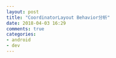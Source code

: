 ```yaml
---
layout: post
title: "CoordinatorLayout Behavior分析"
date: 2018-04-03 16:29
comments: true
categories: 
- android
- dev
---
```

